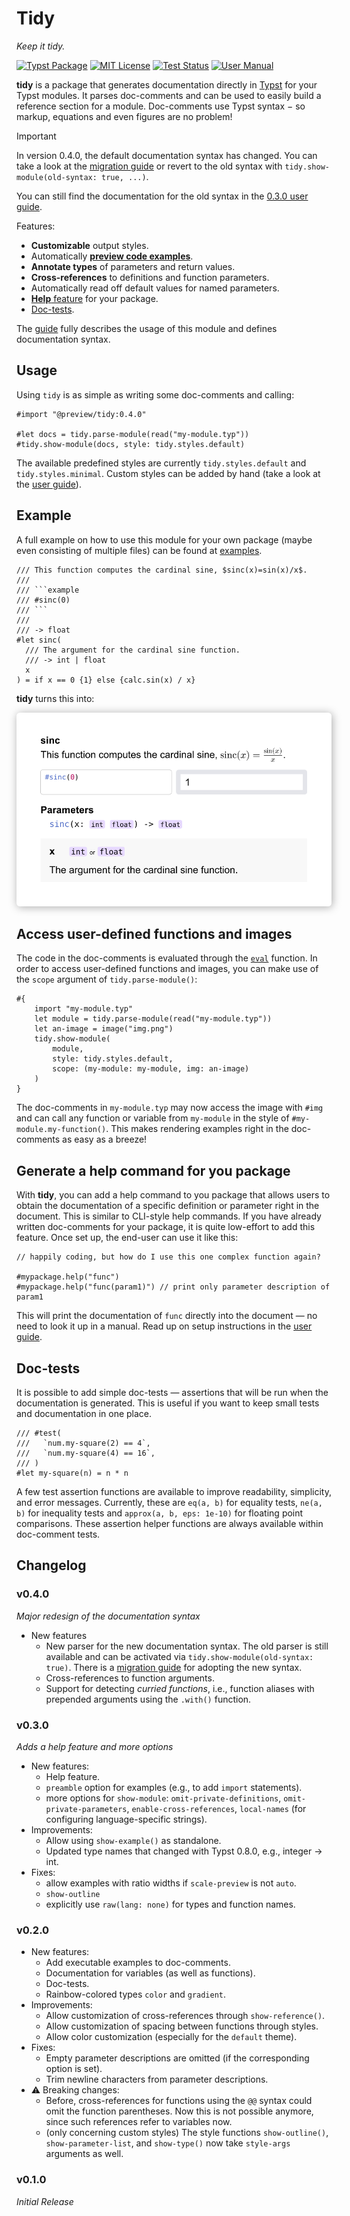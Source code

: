 
# Tidy
*Keep it tidy.*

[![Typst Package](https://img.shields.io/badge/dynamic/toml?url=https%3A%2F%2Fraw.githubusercontent.com%2FMc-Zen%2Ftidy%2Fv0.4.0%2Ftypst.toml&query=%24.package.version&prefix=v&logo=typst&label=package&color=239DAD)](https://typst.app/universe/package/tidy)
[![MIT License](https://img.shields.io/badge/license-MIT-blue)](https://github.com/Mc-Zen/tidy/blob/main/LICENSE)
[![Test Status](https://github.com/Mc-Zen/tidy/actions/workflows/run_tests.yml/badge.svg)](https://github.com/Mc-Zen/tidy/actions/workflows/run_tests.yml)
[![User Manual](https://img.shields.io/badge/manual-.pdf-purple)][guide]




**tidy** is a package that generates documentation directly in [Typst](https://typst.app/) for your Typst modules. It parses doc-comments and can be used to easily build a reference section for a module.  Doc-comments use Typst syntax − so markup, equations and even figures are no problem!

> [!IMPORTANT]
> In version 0.4.0, the default documentation syntax has changed. You can take a look at the [migration guide][migration guide] or revert to the old syntax with `tidy.show-module(old-syntax: true, ...)`. 
>
> You can still find the documentation for the old syntax in the [0.3.0 user guide](https://github.com/Mc-Zen/tidy/releases/download/v0.3.0/tidy-guide.pdf). 

Features:
- **Customizable** output styles. 
- Automatically [**preview code examples**](#example). 
- **Annotate types** of parameters and return values.
- **Cross-references** to definitions and function parameters. 
- Automatically read off default values for named parameters.
- [**Help** feature](#generate-a-help-command-for-you-package) for your package. 
- [Doc-tests](#doc-tests). 


The [guide][guide] fully describes the usage of this module and defines documentation syntax. 

## Usage

Using `tidy` is as simple as writing some doc-comments and calling:
```typ
#import "@preview/tidy:0.4.0"

#let docs = tidy.parse-module(read("my-module.typ"))
#tidy.show-module(docs, style: tidy.styles.default)
```

The available predefined styles are currently `tidy.styles.default` and `tidy.styles.minimal`. Custom styles can be added by hand (take a look at the [user guide][guide]). 

## Example

A full example on how to use this module for your own package (maybe even consisting of multiple files) can be found at [examples](https://github.com/Mc-Zen/tidy/tree/main/examples).

```typ
/// This function computes the cardinal sine, $sinc(x)=sin(x)/x$. 
///
/// ```example
/// #sinc(0)
/// ```
///
/// -> float
#let sinc(
  /// The argument for the cardinal sine function. 
  /// -> int | float
  x
) = if x == 0 {1} else {calc.sin(x) / x}
```

**tidy** turns this into:

<div align="center">
  <img alt="Tidy example output" src="docs/images/sincx-docs.svg" style="max-width: 100%; padding: 10px 10px; box-shadow: 1pt 1pt 10pt 0pt #AAAAAA; border-radius: 4pt; box-sizing: border-box; background: white">
</div>


## Access user-defined functions and images

The code in the doc-comments is evaluated through the [`eval`](https://typst.app/docs/reference/foundations/eval/) function. In order to access user-defined functions and images, you can make use of the `scope` argument of `tidy.parse-module()`:

```typ
#{
    import "my-module.typ"
    let module = tidy.parse-module(read("my-module.typ"))
    let an-image = image("img.png")
    tidy.show-module(
        module,
        style: tidy.styles.default,
        scope: (my-module: my-module, img: an-image)
    )
}
```
The doc-comments in `my-module.typ` may now access the image with `#img` and can call any function or variable from `my-module` in the style of `#my-module.my-function()`. This makes rendering examples right in the doc-comments as easy as a breeze!

## Generate a help command for you package
With **tidy**, you can add a help command to you package that allows users to obtain the documentation of a specific definition or parameter right in the document. This is similar to CLI-style help commands. If you have already written doc-comments for your package, it is quite low-effort to add this feature. Once set up, the end-user can use it like this:

```typ
// happily coding, but how do I use this one complex function again?

#mypackage.help("func")
#mypackage.help("func(param1)") // print only parameter description of param1
```

This will print the documentation of `func` directly into the document — no need to look it up in a manual. Read up on setup instructions in the [user guide][guide]. 

## Doc-tests
It is possible to add simple doc-tests — assertions that will be run when the documentation is generated. This is useful if you want to keep small tests and documentation in one place. 
```typ
/// #test(
///   `num.my-square(2) == 4`,
///   `num.my-square(4) == 16`,
/// )
#let my-square(n) = n * n
```
<!-- With the short-hand syntax, a unfulfilled assertion will even print the line number of the failed test:
```typ
/// >>> my-square(2) == 4
/// >>> my-square(4) == 16
#let my-square(n) = n * n
``` -->
A few test assertion functions are available to improve readability, simplicity, and error messages. Currently, these are `eq(a, b)` for equality tests, `ne(a, b)` for inequality tests and `approx(a, b, eps: 1e-10)` for floating point comparisons. These assertion helper functions are always available within doc-comment tests. 


## Changelog

### v0.4.0
_Major redesign of the documentation syntax_
- New features
  - New parser for the new documentation syntax. The old parser is still available and can be activated via `tidy.show-module(old-syntax: true)`. There is a [migration guide][migration guide] for adopting the new syntax. 
  - Cross-references to function arguments.
  - Support for detecting _curried functions_, i.e., function aliases with prepended arguments using the `.with()` function. 
  

### v0.3.0
_Adds a help feature and more options_
- New features:
  - Help feature. 
  - `preamble` option for examples (e.g., to add `import` statements). 
  - more options for `show-module`: `omit-private-definitions`, `omit-private-parameters`, `enable-cross-references`, `local-names` (for configuring language-specific strings). 
- Improvements:
  - Allow using `show-example()` as standalone. 
  - Updated type names that changed with Typst 0.8.0, e.g., integer -> int. 
- Fixes:
  - allow examples with ratio widths if `scale-preview` is not `auto`.
  - `show-outline`
  - explicitly use `raw(lang: none)` for types and function names. 

### v0.2.0
- New features:
  - Add executable examples to doc-comments. 
  - Documentation for variables (as well as functions). 
  - Doc-tests. 
  - Rainbow-colored types `color` and `gradient`. 
- Improvements:
  - Allow customization of cross-references through `show-reference()`. 
  - Allow customization of spacing between functions through styles. 
  - Allow color customization (especially for the `default` theme). 
- Fixes:
  - Empty parameter descriptions are omitted (if the corresponding option is set). 
  - Trim newline characters from parameter descriptions. 
- ⚠️ Breaking changes:
  - Before, cross-references for functions using the `@@` syntax could omit the function parentheses. Now this is not possible anymore, since such references refer to variables now. 
  - (only concerning custom styles) The style functions `show-outline()`, `show-parameter-list`, and `show-type()` now take `style-args` arguments as well. 

### v0.1.0

_Initial Release_

[guide]: https://github.com/Mc-Zen/tidy/releases/download/v0.4.0/tidy-guide.pdf

[migration guide]: https://github.com/Mc-Zen/tidy/tree/v0.4.0/docs/migration-to-0.4.0.md